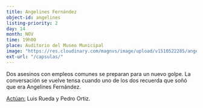 ```yaml
---
title: Angelines Fernández
object-id: angelines
listing-priority: 2
day: 14
month: NOV
time: 19h00
place: Auditorio del Museo Municipal
image: "https://res.cloudinary.com/magnvs/image/upload/v1510522285/angelines11_qhpnve.jpg"
ext-url: "/capsulas/"
---
```


Dos asesinos con empleos comunes se preparan para un nuevo golpe. La conversación se vuelve tensa cuando uno de los dos recuerda que soñó que era Angelines Fernández.

<u>Actúan:</u> Luis Rueda y Pedro Ortiz.
